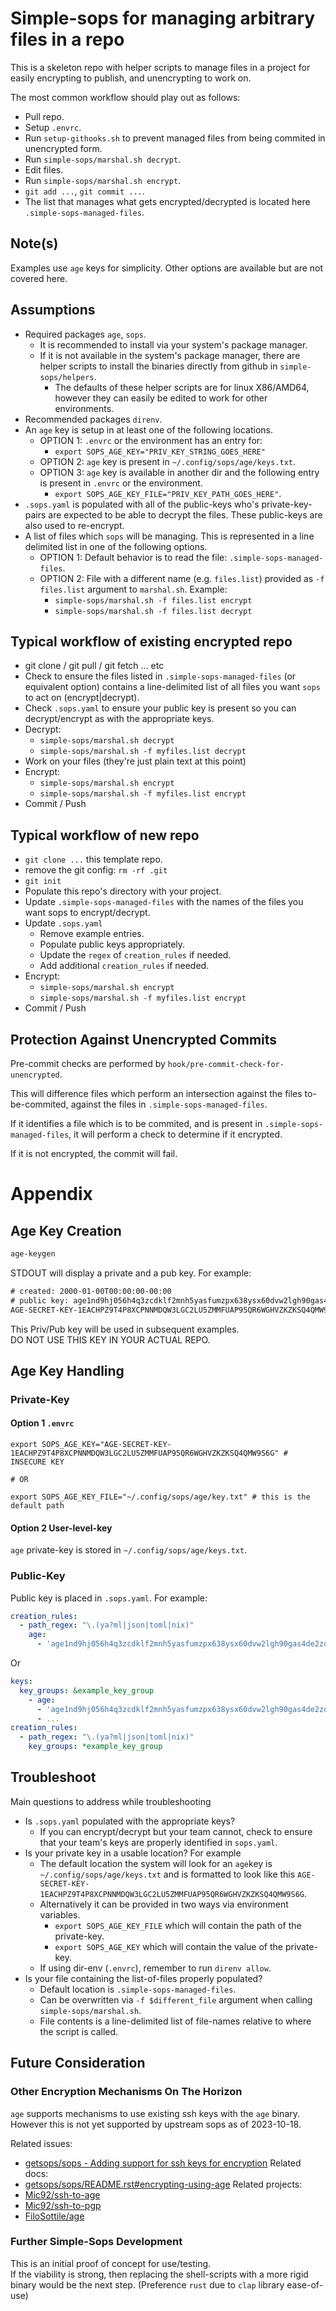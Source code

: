 # Simple-sops for managing arbitrary files in a repo

This is a skeleton repo with helper scripts to manage files in a project for
easily encrypting to publish, and unencrypting to work on.

The most common workflow should play out as follows:

- Pull repo.
- Setup `.envrc`.
- Run `setup-githooks.sh` to prevent managed files from being commited in
  unencrypted form.
- Run `simple-sops/marshal.sh decrypt`.
- Edit files.
- Run `simple-sops/marshal.sh encrypt`.
- `git add ...`, `git commit ...`.
- The list that manages what gets encrypted/decrypted is located here
  `.simple-sops-managed-files`.

## Note(s)

Examples use `age` keys for simplicity. Other options are available but are not
covered here.

## Assumptions

- Required packages `age`, `sops`.
  - It is recommended to install via your system's package manager.
  - If it is not available in the system's package manager, there are helper scripts
    to install the binaries directly from github in `simple-sops/helpers`.
    - The defaults of these helper scripts are for linux X86/AMD64, however they can
      easily be edited to work for other environments.
- Recommended packages `direnv`.
- An `age` key is setup in at least one of the following locations.
  - OPTION 1: `.envrc` or the environment has an entry for:
    - `export SOPS_AGE_KEY="PRIV_KEY_STRING_GOES_HERE"`
  - OPTION 2: `age` key is present in `~/.config/sops/age/keys.txt`.
  - OPTION 3: `age` key is available in another dir and the following entry is
    present in `.envrc` or the environment.
    - `export SOPS_AGE_KEY_FILE="PRIV_KEY_PATH_GOES_HERE"`.
- `.sops.yaml` is populated with all of the public-keys who's private-key-pairs
  are expected to be able to decrypt the files. These public-keys are also used
  to re-encrypt.
- A list of files which `sops` will be managing. This is represented in a line
  delimited list in one of the following options.
  - OPTION 1: Default behavior is to read the file: `.simple-sops-managed-files`.
  - OPTION 2: File with a different name (e.g. `files.list`) provided as
    `-f files.list` argument to `marshal.sh`. Example:
    - `simple-sops/marshal.sh -f files.list encrypt`
    - `simple-sops/marshal.sh -f files.list decrypt`

## Typical workflow of existing encrypted repo

- git clone / git pull / git fetch ... etc
- Check to ensure the files listed in `.simple-sops-managed-files`
  (or equivalent option) contains a line-delimited list of all files you want
  `sops` to act on (encrypt|decrypt).
- Check `.sops.yaml` to ensure your public key is present so you can
  decrypt/encrypt as with the appropriate keys.
- Decrypt:
  - `simple-sops/marshal.sh decrypt`
  - `simple-sops/marshal.sh -f myfiles.list decrypt`
- Work on your files (they're just plain text at this point)
- Encrypt:
  - `simple-sops/marshal.sh encrypt`
  - `simple-sops/marshal.sh -f myfiles.list encrypt`
- Commit / Push

## Typical workflow of new repo

- `git clone ...` this template repo.
- remove the git config: `rm -rf .git`
- `git init`
- Populate this repo's directory with your project.
- Update `.simple-sops-managed-files` with the names of the files you want sops
  to encrypt/decrypt.
- Update `.sops.yaml`
  - Remove example entries.
  - Populate public keys appropriately.
  - Update the `regex` of `creation_rules` if needed.
  - Add additional `creation_rules` if needed.
- Encrypt:
  - `simple-sops/marshal.sh encrypt`
  - `simple-sops/marshal.sh -f myfiles.list encrypt`
- Commit / Push


## Protection Against Unencrypted Commits

Pre-commit checks are performed by `hook/pre-commit-check-for-unencrypted`.

This will difference files which perform an intersection against the files
to-be-commited, against the files in `.simple-sops-managed-files`.

If it identifies a file which is to be commited, and is present in
`.simple-sops-managed-files`, it will perform a check to determine if it
encrypted.

If it is not encrypted, the commit will fail.

# Appendix

## Age Key Creation
```sh
age-keygen
```

STDOUT will display a private and a pub key. For example:

```txt
# created: 2000-01-00T00:00:00-00:00
# public key: age1nd9hj056h4q3zcdklf2mnh5yasfumzpx638ysx60dvw2lgh90gas4de2zq
AGE-SECRET-KEY-1EACHPZ9T4P8XCPNNMDQW3LGC2LU5ZMMFUAP95QR6WGHVZKZKSQ4QMW9S6G
```

This Priv/Pub key will be used in subsequent examples.  
DO NOT USE THIS KEY IN YOUR ACTUAL REPO.

## Age Key Handling

### Private-Key

#### Option 1 `.envrc`

```envrc
export SOPS_AGE_KEY="AGE-SECRET-KEY-1EACHPZ9T4P8XCPNNMDQW3LGC2LU5ZMMFUAP95QR6WGHVZKZKSQ4QMW9S6G" # INSECURE KEY

# OR

export SOPS_AGE_KEY_FILE="~/.config/sops/age/key.txt" # this is the default path
```

#### Option 2 User-level-key

`age` private-key is stored in `~/.config/sops/age/keys.txt`.

### Public-Key

Public key is placed in `.sops.yaml`. For example:

```yaml
creation_rules:
  - path_regex: "\.(ya?ml|json|toml|nix)"
    age:
      - 'age1nd9hj056h4q3zcdklf2mnh5yasfumzpx638ysx60dvw2lgh90gas4de2zq' # INSECURE KEY
```

Or

```yaml
keys:
  key_groups: &example_key_group
    - age:
      - 'age1nd9hj056h4q3zcdklf2mnh5yasfumzpx638ysx60dvw2lgh90gas4de2zq' # INSECURE KEY
      - ...
creation_rules:
  - path_regex: "\.(ya?ml|json|toml|nix)"
    key_groups: *example_key_group
```

## Troubleshoot

Main questions to address while troubleshooting

- Is `.sops.yaml` populated with the appropriate keys?
  - If you can encrypt/decrypt but your team cannot, check to ensure that your
    team's keys are properly identified in `sops.yaml`.
- Is your private key in a usable location? For example
  - The default location the system will look for an `age`key is
    `~/.config/sops/age/keys.txt` and is formatted to look like this
    `AGE-SECRET-KEY-1EACHPZ9T4P8XCPNNMDQW3LGC2LU5ZMMFUAP95QR6WGHVZKZKSQ4QMW9S6G`.
  - Alternatively it can be provided in two ways via environment variables.
    - `export SOPS_AGE_KEY_FILE` which will contain the path of the private-key.
    - `export SOPS_AGE_KEY` which will contain the value of the private-key.
  - If using dir-env (`.envrc`), remember to run `direnv allow`.
- Is your file containing the list-of-files properly populated?
  - Default location is `.simple-sops-managed-files`.
  - Can be overwritten via `-f $different_file` argument when calling
    `simple-sops/marshal.sh`.
  - File contents is a line-delimited list of file-names relative to where the
    script is called.

## Future Consideration

### Other Encryption Mechanisms On The Horizon
`age` supports mechanisms to use existing ssh keys with the `age` binary.
However this is not yet supported by upstream sops as of 2023-10-18.

Related issues:
- [getsops/sops - Adding support for ssh keys for encryption](https://github.com/getsops/sops/issues/692)
Related docs:
- [getsops/sops/README.rst#encrypting-using-age](https://github.com/getsops/sops/blob/9065f516a9787213b745bc3528dda62f5b5f402d/README.rst#encrypting-using-age)
Related projects:
- [Mic92/ssh-to-age](https://github.com/Mic92/ssh-to-age)
- [Mic92/ssh-to-pgp](https://github.com/Mic92/ssh-to-pgp)
- [FiloSottile/age](https://github.com/FiloSottile/age)

### Further Simple-Sops Development

This is an initial proof of concept for use/testing.  
If the viability is strong, then replacing the shell-scripts with a more rigid
binary would be the next step. (Preference `rust` due to `clap` library
ease-of-use)

